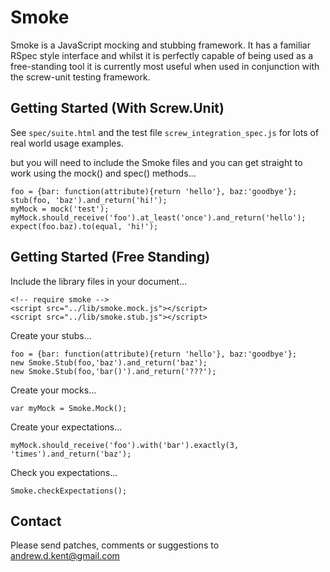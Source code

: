 Smoke
=====
Smoke is a JavaScript mocking and stubbing framework. It has a familiar RSpec style interface and whilst it is perfectly capable of being used as a free-standing tool it is currently most useful when used in conjunction with the screw-unit testing framework.

Getting Started (With Screw.Unit)
---------------------------------
See `spec/suite.html` and the test file `screw_integration_spec.js` for lots of real world usage examples.

but you will need to include the Smoke files and you can get straight to work using the mock() and spec() methods...

	foo = {bar: function(attribute){return 'hello'}, baz:'goodbye'};
	stub(foo, 'baz').and_return('hi!');
	myMock = mock('test');
	myMock.should_receive('foo').at_least('once').and_return('hello');
	expect(foo.baz).to(equal, 'hi!');

Getting Started (Free Standing)
-------------------------------
Include the library files in your document...

	<!-- require smoke -->
	<script src="../lib/smoke.mock.js"></script>
	<script src="../lib/smoke.stub.js"></script>

Create your stubs...

	foo = {bar: function(attribute){return 'hello'}, baz:'goodbye'};
	new Smoke.Stub(foo,'baz').and_return('baz');
	new Smoke.Stub(foo,'bar()').and_return('???');

Create your mocks...

	var myMock = Smoke.Mock();

Create your expectations...

	myMock.should_receive('foo').with('bar').exactly(3, 'times').and_return('baz');

Check you expectations...

	Smoke.checkExpectations();

Contact
-------
Please send patches, comments or suggestions to andrew.d.kent@gmail.com